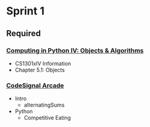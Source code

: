 # Sprint 1

## Required

### [Computing in Python IV: Objects & Algorithms](https://www.edx.org/course/computing-in-python-iv-objects-algorithms)

- CS1301xIV Information
- Chapter 5.1: Objects

### [CodeSignal Arcade](https://app.codesignal.com/arcade)

- Intro
  - alternatingSums
- Python
  - Competitive Eating
